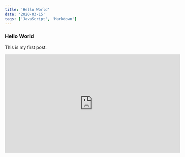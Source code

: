 ```yaml
---
title: 'Hello World'
date: '2020-03-15'
tags: ['JavaScript', 'Markdown']
---
```


### Hello World

This is my first post.

<iframe width="560" height="315" src="https://www.youtube.com/embed/4SZl1r2O_bY" frameborder="0" allowfullscreen></iframe>
